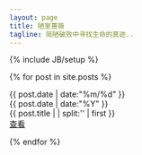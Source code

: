 ```yaml
---
layout: page
title: 陋室蔷薇
tagline: 简陋破败中寻找生命的真迹..
---
```

{% include JB/setup %}

{% for post in site.posts %}
<div class = "card">
		<div  class = "date_label">
			<div class="day_month">
      			{{ post.date | date:"%m/%d" }}
      			</div>
      			<div class="year">
      			{{ post.date | date:"%Y" }}
      			</div>
      		</div> 
		{{ post.title  | | split:'<!--break-->' | first }}
	<div class = "read_more">
		<a class="fa fa-link" href="{{ BASE_PATH }}{{ post.url }}">  查看 </a>
	</div>
	
</div>

{% endfor %}

